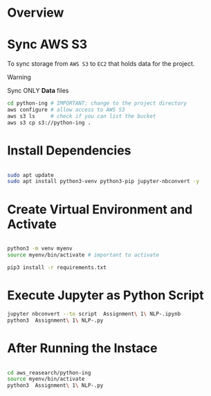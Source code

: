 # Overview


# Sync AWS S3

To sync storage from `AWS S3` to `EC2` that holds data for the project. 

> [!WARNING]  
> Sync ONLY **Data** files

```bash
cd python-ing # IMPORTANT: change to the project directory
aws configure # allow access to AWS S3
aws s3 ls     # check if you can list the bucket
aws s3 cp s3://python-ing .
```


# Install Dependencies

```bash

sudo apt update
sudo apt install python3-venv python3-pip jupyter-nbconvert -y
```

# Create Virtual Environment and Activate

```bash

python3 -m venv myenv
source myenv/bin/activate # important to activate

pip3 install -r requirements.txt
```


# Execute Jupyter as Python Script

```bash
jupyter nbconvert --to script  Assignment\ 1\ NLP-.ipynb
python3  Assignment\ 1\ NLP-.py

```
# After Running the Instace


```bash

cd aws_reasearch/python-ing
source myenv/bin/activate
python3  Assignment\ 1\ NLP-.py

```
```
